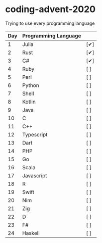 # coding-advent-2020
Trying to use every programming language


|  Day 	| Programming Language  	|    |
|---	|---	| ------   |
| 1  	| Julia  	| [✔] |
| 2  	| Rust  	| [✔] |
| 3  	| C#  	| [✔]  |
| 4  	| Ruby  	| [ ]  |
| 5  	| Perl  	|  [ ]  |
| 6  	| Python  	| [ ]  |
| 7  	| Shell  	| [ ]  |
| 8  	| Kotlin  	|  [ ]  |
| 9  	| Java  	| [ ]  |
| 10  	| C 	| [ ]  |
| 11  	| C++  	|  [ ]  |
| 12  	| Typescript  	| [ ]  |
| 13  	| Dart  	| [ ]  |
| 14  	| PHP  	|  [ ]  |
| 15  	|  Go 	| [ ]  |
| 16  	|  Scala 	| [ ]  |
| 17  	| Javascript  	| [ ]  |
| 18  	|  R 	| [ ]  |
| 19  	|  Swift 	| [ ]  |
| 20  	|   Nim	| [ ]  |
| 21  	|  Zig 	| [ ]  |
| 22  	|   D	| [ ]  |
| 23  	|   F#	| [ ]  |
| 24  	|   Haskell	| [ ]  |
